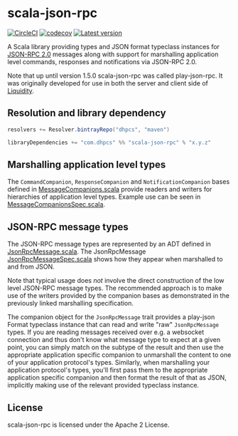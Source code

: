 # scala-json-rpc

[![CircleCI](https://circleci.com/gh/dhpcs/scala-json-rpc.svg?style=shield)](https://circleci.com/gh/dhpcs/scala-json-rpc)
[![codecov](https://codecov.io/gh/dhpcs/scala-json-rpc/branch/master/graph/badge.svg)](https://codecov.io/gh/dhpcs/scala-json-rpc)
[![Latest version](https://index.scala-lang.org/dhpcs/scala-json-rpc/scala-json-rpc/latest.svg)](https://index.scala-lang.org/dhpcs/scala-json-rpc/scala-json-rpc)

A Scala library providing types and JSON format typeclass instances for [JSON-RPC
2.0](http://www.jsonrpc.org/specification) messages along with support for marshalling application level commands,
responses and notifications via JSON-RPC 2.0.


Note that up until version 1.5.0 scala-json-rpc was called play-json-rpc. It was originally developed for use in both
the server and client side of [Liquidity](https://play.google.com/store/apps/details?id=com.dhpcs.liquidity).


## Resolution and library dependency

```scala
resolvers += Resolver.bintrayRepo("dhpcs", "maven")

libraryDependencies += "com.dhpcs" %% "scala-json-rpc" % "x.y.z"
```


## Marshalling application level types

The `CommandCompanion`, `ResponseCompanion` and `NotificationCompanion` bases defined in
[MessageCompanions.scala](scala-json-rpc/src/main/scala/com/dhpcs/jsonrpc/MessageCompanions.scala) provide readers and
writers for hierarchies of application level types. Example use can be seen in
[MessageCompanionsSpec.scala](scala-json-rpc/src/test/scala/com/dhpcs/jsonrpc/MessageCompanionsSpec.scala).


## JSON-RPC message types

The JSON-RPC message types are represented by an ADT defined in
[JsonRpcMessage.scala](scala-json-rpc/src/main/scala/com/dhpcs/jsonrpc/JsonRpcMessage.scala). The JsonRpcMessage
[JsonRpcMessageSpec.scala](scala-json-rpc/src/test/scala/com/dhpcs/jsonrpc/JsonRpcMessageSpec.scala) shows how they
appear when marshalled to and from JSON.

Note that typical usage does _not_ involve the direct construction of the low level JSON-RPC message types. The
recommended approach is to make use of the writers provided by the companion bases as demonstrated in the previously
linked marshalling specification.

The companion object for the `JsonRpcMessage` trait provides a play-json Format typeclass instance that can read and
write "raw" `JsonRpcMessage` types. If you are reading messages received over e.g. a websocket connection and thus don't
know what message type to expect at a given point, you can simply match on the subtype of the result and then use the
appropriate application specific companion to unmarshall the content to one of your application protocol's types.
Similarly, when marshalling your application protocol's types, you'll first pass them to the appropriate application
specific companion and then format the result of that as JSON, implicitly making use of the relevant provided typeclass
instance.


## License

scala-json-rpc is licensed under the Apache 2 License.
